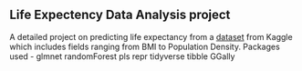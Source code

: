 ## Life Expectency Data Analysis project

A detailed project on predicting life expectancy from a [dataset](https://www.kaggle.com/kumarajarshi/life-expectancy-who) from Kaggle which includes fields ranging from BMI to Population Density.
Packages used -
glmnet
randomForest
pls
repr
tidyverse
tibble
GGally
